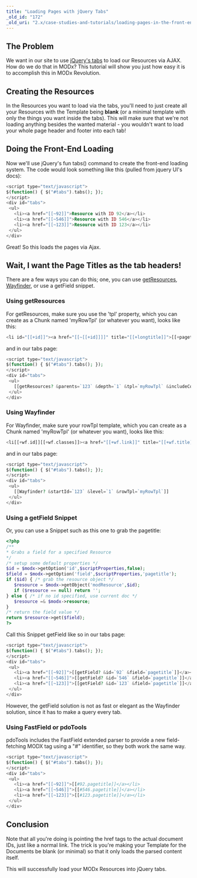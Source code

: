 ```yaml
---
title: "Loading Pages with jQuery Tabs"
_old_id: "172"
_old_uri: "2.x/case-studies-and-tutorials/loading-pages-in-the-front-end-via-ajax-and-jquery-tabs"
---
```


## The Problem

 We want in our site to use [jQuery's tabs](http://jqueryui.com/demos/tabs/) to load our Resources via AJAX. How do we do that in MODx? This tutorial will show you just how easy it is to accomplish this in MODx Revolution.

## Creating the Resources

 In the Resources you want to load via the tabs, you'll need to just create all your Resources with the Template being **blank** (or a minimal template with only the things you want inside the tabs). This will make sure that we're not loading anything besides the wanted material - you wouldn't want to load your whole page header and footer into each tab!

## Doing the Front-End Loading

 Now we'll use jQuery's fun tabs() command to create the front-end loading system. The code would look something like this (pulled from jquery UI's docs):

 ``` php
<script type="text/javascript">
$(function() { $("#tabs").tabs(); });
</script>
<div id="tabs">
  <ul>
    <li><a href="[[~92]]">Resource with ID 92</a></li>
    <li><a href="[[~546]]">Resource with ID 546</a></li>
    <li><a href="[[~123]]">Resource with ID 123</a></li>
  </ul>
</div>
```

 Great! So this loads the pages via Ajax.

## Wait, I want the Page Titles as the tab headers!

 There are a few ways you can do this; one, you can use [getResources](/extras/getresources "getResources"), [Wayfinder](/extras/evo/wayfinder "Wayfinder"), or use a getField snippet.

### Using getResources

 For getResources, make sure you use the 'tpl' property, which you can create as a Chunk named 'myRowTpl' (or whatever you want), looks like this:

 ``` php
<li id="[[+id]]"><a href="[[~[[+id]]]]" title="[[+longtitle]]">[[+pagetitle]]</a></li>
```

 and in our tabs page:

 ``` php
<script type="text/javascript">
$(function() { $("#tabs").tabs(); });
</script>
<div id="tabs">
  <ul>
    [[getResources? &parents=`123` &depth=`1` &tpl=`myRowTpl` &includeContent=`1` &includeTVs=`1`]]
  </ul>
</div>
```

### Using Wayfinder

 For Wayfinder, make sure your rowTpl template, which you can create as a Chunk named 'myRowTpl' (or whatever you want), looks like this:

 ``` php
<li[[+wf.id]][[+wf.classes]]><a href="[[+wf.link]]" title="[[+wf.title]]">[[+wf.linktext]]</a></li>
```

 and in our tabs page:

 ``` php
<script type="text/javascript">
$(function() { $("#tabs").tabs(); });
</script>
<div id="tabs">
  <ul>
    [[Wayfinder? &startId=`123` &level=`1` &rowTpl=`myRowTpl`]]
  </ul>
</div>
```

### Using a getField Snippet

 Or, you can use a Snippet such as this one to grab the pagetitle:

 ``` php
<?php
/**
 * Grabs a field for a specified Resource
 */
/* setup some default properties */
$id = $modx->getOption('id',$scriptProperties,false);
$field = $modx->getOption('field',$scriptProperties,'pagetitle');
if ($id) { /* grab the resource object */
    $resource = $modx->getObject('modResource',$id);
    if ($resource == null) return '';
} else { /* if no id specified, use current doc */
    $resource =& $modx->resource;
}
/* return the field value */
return $resource->get($field);
?>
```

 Call this Snippet getField like so in our tabs page:

 ``` php
<script type="text/javascript">
$(function() { $("#tabs").tabs(); });
</script>
<div id="tabs">
  <ul>
    <li><a href="[[~92]]">[[getField? &id=`92` &field=`pagetitle`]]</a></li>
    <li><a href="[[~546]]">[[getField? &id=`546` &field=`pagetitle`]]</a></li>
    <li><a href="[[~123]]">[[getField? &id=`123` &field=`pagetitle`]]</a></li>
  </ul>
</div>
```

 However, the getField solution is not as fast or elegant as the Wayfinder solution, since it has to make a query every tab.

### Using FastField or pdoTools

 pdoTools includes the FastField extended parser to provide a new field-fetching MODX tag using a "#" identifier, so they both work the same way.

 ``` php
<script type="text/javascript">
$(function() { $("#tabs").tabs(); });
</script>
<div id="tabs">
  <ul>
    <li><a href="[[~92]]">[[#92.pagetitle]]</a></li>
    <li><a href="[[~546]]">[[#546.pagetitle]]</a></li>
    <li><a href="[[~123]]">[[#123.pagetitle]]</a></li>
  </ul>
</div>
```

## Conclusion

 Note that all you're doing is pointing the href tags to the actual document IDs, just like a normal link. The trick is you're making your Template for the Documents be blank (or minimal) so that it only loads the parsed content itself.

 This will successfully load your MODx Resources into jQuery tabs.
